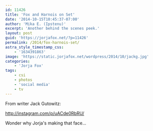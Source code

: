 ```yaml
---
id: 11426
title: 'Fox and Harnois on Set'
date: '2014-10-15T10:45:37-07:00'
author: 'Mika E. (Ipstenu)'
excerpt: 'Another behind the scenes peek.'
layout: post
guid: 'https://jorjafox.net/?p=11426'
permalink: /2014/fox-harnois-set/
astra_style_timestamp_css:
    - '1634391863'
image: 'https://static.jorjafox.net/wordpress/2014/10/jackg.jpg'
categories:
    - 'Jorja Fox'
tags:
    - csi
    - photos
    - 'social media'
    - tv
---
```


From writer Jack Gutowitz:

http://instagram.com/p/uACde0RbRU/

Wonder why Jorja's making that face...
